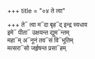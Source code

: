 +++
title = "०४ ते त्वा"

+++
ते᳓ त्वा म᳓दा बृह᳓द् इन्द्र स्वधाव  
इमे᳓ पीता᳓ उक्षयन्त द्युम᳓न्तम्  
महा᳓म् अ᳓नूनं तव᳓सं वि᳓भूतिम्  
मत्सरा᳓सो जर्हृषन्त प्रसा᳓हम्